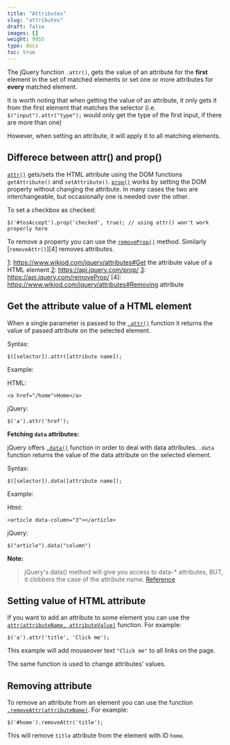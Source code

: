 ```yaml
---
title: "Attributes"
slug: "attributes"
draft: false
images: []
weight: 9955
type: docs
toc: true
---
```


The jQuery function `.attr()`, gets the value of an attribute for the **first** element in the set of matched elements or set one or more attributes for **every** matched element.

It is worth noting that when getting the value of an attribute, it only gets it from the first element that matches the selector (i.e. `$("input").attr("type");` would only get the type of the first input, if there are more than one)

However, when setting an attribute, it will apply it to all matching elements.

## Differece between attr() and prop()
[`attr()`][1] gets/sets the HTML attribute using the DOM functions `getAttribute()` and `setAttribute()`. [`prop()`][2] works by setting the DOM property without changing the attribute. In many cases the two are interchangeable, but occasionally one is needed over the other.

To set a checkbox as checked:

    $('#tosAccept').prop('checked', true); // using attr() won't work properly here

To remove a property you can use the [`removeProp()`][3] method. Similarly [`removeAttr()`][4] removes attributes.


  [1]: https://www.wikiod.com/jquery/attributes#Get the attribute value of a HTML element
  [2]: https://api.jquery.com/prop/
  [3]: https://api.jquery.com/removeProp/
  [4]: https://www.wikiod.com/jquery/attributes#Removing attribute

## Get the attribute value of a HTML element
When a single parameter is passed to the [`.attr()`][1] function it returns the value of passed attribute on the selected element.

Syntax:

`$([selector]).attr([attribute name]);`

Example:

HTML:

`<a href="/home">Home</a>`

jQuery:

`$('a').attr('href');`

**Fetching `data` attributes:**

jQuery offers [`.data()`][2] function in order to deal with data attributes. `.data` function returns the value of the data attribute on the selected element.

Syntax:

`$([selector]).data([attribute name]);`

Example:

Html:

`<article data-column="3"></article>`

jQuery:

`$("article").data("column")`


**Note:**

>jQuery's data() method will give you access to data-* attributes, BUT, it clobbers the case of the attribute name. [Reference][3] 


  [1]: https://api.jquery.com/attr/
  [2]: https://api.jquery.com/data/
  [3]: http://stackoverflow.com/questions/17351282/jquery-cant-get-data-attribute-value

## Setting value of HTML attribute
If you want to add an attribute to some element you can use the [`attr(attributeName, attributeValue)`][1] function. For example:

    $('a').attr('title', 'Click me');

This example will add mouseover text `"Click me"` to all links on the page.

The same function is used to change attributes' values.


  [1]: https://api.jquery.com/attr/

## Removing attribute
To remove an attribute from an element you can use the function [`.removeAttr(attributeName)`][1]. For example:

    $('#home').removeAttr('title');

This will remove `title` attribute from the element with ID `home`.


  [1]: https://api.jquery.com/removeAttr/

